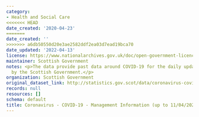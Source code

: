 ```yaml
---
category:
- Health and Social Care
<<<<<<< HEAD
date_created: '2020-04-23'
=======
date_created: ''
>>>>>>> a6db50550d20e3ae2582ddf2ea03d7ead19bca70
date_updated: '2022-04-13'
license: https://www.nationalarchives.gov.uk/doc/open-government-licence/version/3/
maintainer: Scottish Government
notes: <p>The data provide past data around COVID-19 for the daily updates provided
  by the Scottish Government.</p>
organization: Scottish Government
original_dataset_link: http://statistics.gov.scot/data/coronavirus-covid-19-management-information
records: null
resources: []
schema: default
title: Coronavirus - COVID-19 - Management Information (up to 11/04/2022)
---
```

